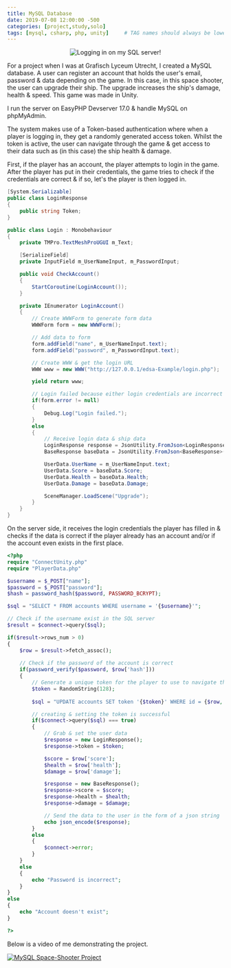 ```yaml
---
title: MySQL Database
date: 2019-07-08 12:00:00 -500
categories: [project,study,solo]
tags: [mysql, csharp, php, unity]     # TAG names should always be lowercase
---
```


<p align="center">
<img src="../assets/images/MySQLProject/LoginExample.gif" alt="Logging in on my SQL server!"/>
</p>

For a project when I was at Grafisch Lyceum Utrecht, I created a MySQL database. A user can register an account that holds the user's email, password & data depending on the game. In this case, in this space shooter, the user can upgrade their ship. The upgrade increases the ship's damage, health & speed. This game was made in Unity.

I run the server on EasyPHP Devserver 17.0 & handle MySQL on phpMyAdmin.

The system makes use of a Token-based authentication where when a player is logging in, they get a randomly generated access token. Whilst the token is active, the user can navigate through the game & get access to their data such as (in this case) the ship health & damage.

First, if the player has an account, the player attempts to login in the game. After the player has put in their credentials, the game tries to check if the credentials are correct & if so, let's the player is then logged in.

```cs
[System.Serializable]
public class LoginResponse
{
    public string Token;
}

public class Login : Monobehaviour
{
    private TMPro.TextMeshProUGUI m_Text;

    [SerializeField]
    private InputField m_UserNameInput, m_PasswordInput;

    public void CheckAccount()
    {
        StartCoroutine(LoginAccount());
    }

    private IEnumerator LoginAccount()
    {
        // Create WWWForm to generate form data
        WWWForm form = new WWWForm();

        // Add data to form
        form.addField("name", m_UserNameInput.text);
        form.addField("password", m_PasswordInput.text);

        // Create WWW & get the login URL
        WWW www = new WWW("http://127.0.0.1/edsa-Example/login.php");

        yield return www;

        // Login failed because either login credentials are incorrect or server is down.
        if(form.error != null)
        {
            Debug.Log("Login failed.");
        }
        else
        {
            // Receive login data & ship data
            LoginResponse response = JsonUtility.FromJson<LoginResponse>(www.text);
            BaseResponse baseData = JsonUtility.FromJson<BaseResponse>(www.text);

            UserData.UserName = m_UserNameInput.text;
            UserData.Score = baseData.Score;
            UserData.Health = baseData.Health;
            UserData.Damage = baseData.Damage;

            SceneManager.LoadScene("Upgrade");
        }
    }
}
```

On the server side, it receives the login credentials the player has filled in & checks if the data is correct if the player already has an account and/or if the account even exists in the first place.

```php
<?php
require "ConnectUnity.php"
require "PlayerData.php"

$username = $_POST["name"];
$password = $_POST["password"];
$hash = password_hash($password, PASSWORD_BCRYPT);

$sql = "SELECT * FROM accounts WHERE username = '{$username}'";

// Check if the username exist in the SQL server
$result = $connect->query($sql);

if($result->rows_num > 0)
{
    $row = $result->fetch_assoc();
    
    // Check if the password of the account is correct
    if(password_verify($password, $row['hash']))
    {
        // Generate a unique token for the player to use to navigate the game
        $token = RandomString(128);
        
        $sql = "UPDATE accounts SET token '{$token}' WHERE id = {$row, ['id']}";

        // creating & setting the token is successful
        if($connect->query($sql) === true)
        {
            // Grab & set the user data
            $response = new LoginResponse();
            $response->token = $token;

            $score = $row['score'];
            $health = $row['health'];
            $damage = $row['damage'];

            $response = new BaseResponse();
            $response->score = $score;
            $response->health = $health;
            $response->damage = $damage;

            // Send the data to the user in the form of a json string
            echo json_encode($response);
        }
        else
        {
            $connect->error;
        }
    }
    else
    {
        echo "Password is incorrect";
    }
}
else
{
    echo "Account doesn't exist";
}

?>
```

Below is a video of me demonstrating the project.

[![MySQL Space-Shooter Project](https://img.youtube.com/vi/zpE9lKieaoU&t=2s/0.jpg)](https://www.youtube.com/watch?v=zpE9lKieaoU&t=2s "MySQL, login, save player data & space shooter")
